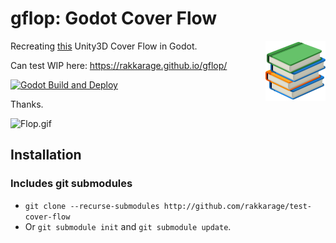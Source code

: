 # gflop: Godot Cover Flow

<!-- markdownlint-disable MD033 -->
<img align="right" src="icon.png" alt="Icon">
<!-- markdownlint-enable MD033 -->

Recreating [this](https://github.com/rakkarage/FlopUnity) Unity3D Cover Flow in Godot.

Can test WIP here: <https://rakkarage.github.io/gflop/>

[![Godot Build and Deploy](https://github.com/rakkarage/gflop/actions/workflows/gobot-go.yml/badge.svg)](https://github.com/rakkarage/gflop/actions/workflows/gobot-go.yml)

Thanks.

![Flop.gif](Flop.gif)

## Installation

### Includes git submodules

- `git clone --recurse-submodules http://github.com/rakkarage/test-cover-flow`
- Or `git submodule init` and `git submodule update`.
